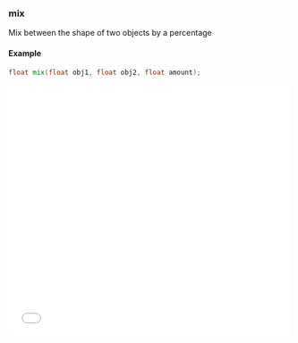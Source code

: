 ### mix

Mix between the shape of two objects by a percentage

#### Example
```glsl
float mix(float obj1, float obj2, float amount);
```
<iframe width="100%" height="450px" src="/sculpture/-LMjG0XPKeUoPRK1i1GW?example=true&embed=true" frameborder="0"></iframe>